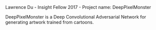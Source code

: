 
Lawrence Du - Insight Fellow 2017 - Project name: DeepPixelMonster

DeepPixelMonster is a Deep Convolutional Adversarial Network for generating artwork trained from
cartoons.

